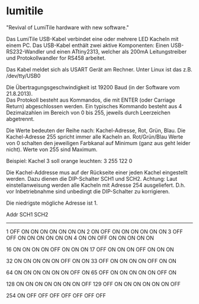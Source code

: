 lumitile
========

"Revival of LumiTile hardware with new software."

Das LumiTile USB-Kabel verbindet eine oder mehrere LED Kacheln mit einem PC.
Das USB-Kabel enthält zwei aktive Komponenten: Einen USB-RS232-Wandler und
einen ATtiny2313, welcher als 200mA Leitungstreiber und Protokollwandler for
RS458 arbeitet.

Das Kabel meldet sich als USART Gerät am Rechner. Unter Linux ist das z.B.
/dev/tty/USB0 

Die Übertragungsgeschwindigkeit ist 19200 Baud (in der Software vom 21.8.2013).  
Das Protokoll besteht aus Kommandos, die mit ENTER (oder Carriage Return) 
abgeschlossen werden.
Ein typisches Kommando besteht aus 4 Dezimalzahlen im Bereich von 0 bis 255, 
jeweils durch Leerzeichen abgetrennt.

Die Werte bedeuten der Reihe nach: Kachel-Adresse, Rot, Grün, Blau.
Die Kachel-Adresse 255 spricht immer alle Kacheln an. Rot/Grün/Blau Werte von 0
schalten den jeweiligen Farbkanal auf Minimum (ganz aus geht leider nicht).
Werte von 255 sind Maximum.

Beispiel: Kachel 3 soll orange leuchten:
	3 255 122 0

Die Kachel-Addresse mus auf der Rückseite einer jeden Kachel eingestellt werden.
Dazu dienen die DIP-Schalter SCH1 und SCH2.
Achtung: Laut einstellanweisung werden alle Kacheln mit Adresse 254 ausgeliefert.
D.h. vor Inbetriebnahme sind unbedingt die DIP-Schalter zu korrigieren.

Die niedrigste mögliche Adresse ist 1. 

Addr	SCH1		  SCH2
----    ----              ----
1	OFF ON  ON  ON    ON  ON  ON  ON
2	ON  OFF ON  ON    ON  ON  ON  ON
3	OFF OFF ON  ON    ON  ON  ON  ON
4	ON  ON  OFF ON    ON  ON  ON  ON

16	ON  ON  ON  ON    OFF ON  ON  ON
17	OFF ON  ON  ON    OFF ON  ON  ON

32	ON  ON  ON  ON    ON  OFF ON  ON
33	OFF ON  ON  ON    ON  OFF ON  ON

64	ON  ON  ON  ON    ON  ON  OFF ON
65	OFF ON  ON  ON    ON  ON  OFF ON

128	ON  ON  ON  ON    ON  ON  ON  OFF
129	OFF ON  ON  ON    ON  ON  ON  OFF

254	ON  OFF OFF OFF   OFF OFF OFF OFF

